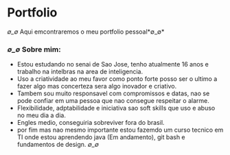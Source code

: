 # Portfolio
*∅_∅* Aqui emcontraremos o meu portfolio pessoal*∅_∅*

### *∅_∅* Sobre mim: 
* Estou estudando no senai de Sao Jose, tenho atualmente 16 anos e trabalho na intelbras na area de inteligencia.
* Uso a criatividade ao meu favor como ponto forte posso ser o ultimo a fazer algo mas concerteza sera algo inovador e criativo.
* Tambem sou muito responsavel com compromissos e datas, nao se pode confiar em uma pessoa que nao consegue respeitar o alarme.
* Flexibilidade, adptabilidade e iniciativa sao soft skills que uso e abuso no meu dia a dia.
* Engles medio, conseguiria sobreviver fora do brasil.
*  por fim mas nao mesmo importante estou fazemdo um curso tecnico em TI onde estou aprendendo java (Em andamento), git bash e fundamentos de design.
*∅_∅*
